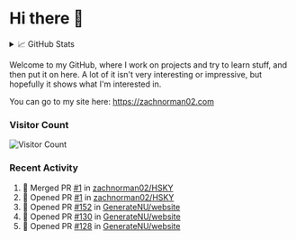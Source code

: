 # Hi there 👋

<details>
<summary>📈 GitHub Stats</summary>
<img src="http://github-profile-summary-cards.vercel.app/api/cards/profile-details?username=zachnorman02&theme=github"></img>

Note: languages listed are for public repos. Nowadays, my #1 language is probably JavaScript/TypeScript.

<img src="https://github-readme-stats-iota-gray.vercel.app/api/top-langs/?username=zachnorman02&langs_count=10&layout=compact" style="width:45%;vertical-align:middle"><img>
<img src="http://github-profile-summary-cards.vercel.app/api/cards/productive-time?username=zachnorman02&theme=github&utcOffset=-4" style="width:45%;vertical-align:middle"></img>

<img src="https://streak-stats.demolab.com/?user=zachnorman02" style="width:45%;vertical-align:middle"></img>
<img src="https://github-readme-stats-iota-gray.vercel.app/api?username=zachnorman02&count_private=true&show_icons=true" style="width:45%;vertical-align:middle">
</img>

<img src="https://github-readme-activity-graph.cyclic.app/graph?username=zachnorman02&theme=github-compact"></img>
</details>

Welcome to my GitHub, where I work on projects and try to learn stuff, and then put it on here. A lot of it isn't very interesting or impressive, but hopefully it shows what I'm interested in.

You can go to my site here: <https://zachnorman02.com>

### Visitor Count

![Visitor Count](https://profile-counter.glitch.me/zachnorman02/count.svg)

### Recent Activity
<!--START_SECTION:activity-->
1. 🎉 Merged PR [#1](https://github.com/zachnorman02/HSKY/pull/1) in [zachnorman02/HSKY](https://github.com/zachnorman02/HSKY)
2. 💪 Opened PR [#1](https://github.com/zachnorman02/HSKY/pull/1) in [zachnorman02/HSKY](https://github.com/zachnorman02/HSKY)
3. 💪 Opened PR [#152](https://github.com/GenerateNU/website/pull/152) in [GenerateNU/website](https://github.com/GenerateNU/website)
4. 💪 Opened PR [#130](https://github.com/GenerateNU/website/pull/130) in [GenerateNU/website](https://github.com/GenerateNU/website)
5. 💪 Opened PR [#128](https://github.com/GenerateNU/website/pull/128) in [GenerateNU/website](https://github.com/GenerateNU/website)
<!--END_SECTION:activity-->
